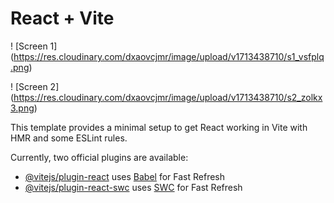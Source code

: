 # React + Vite

! [Screen 1] (https://res.cloudinary.com/dxaovcjmr/image/upload/v1713438710/s1_vsfplq.png)

! [Screen 2] (https://res.cloudinary.com/dxaovcjmr/image/upload/v1713438710/s2_zolkx3.png)

This template provides a minimal setup to get React working in Vite with HMR and some ESLint rules.

Currently, two official plugins are available:

- [@vitejs/plugin-react](https://github.com/vitejs/vite-plugin-react/blob/main/packages/plugin-react/README.md) uses [Babel](https://babeljs.io/) for Fast Refresh
- [@vitejs/plugin-react-swc](https://github.com/vitejs/vite-plugin-react-swc) uses [SWC](https://swc.rs/) for Fast Refresh
